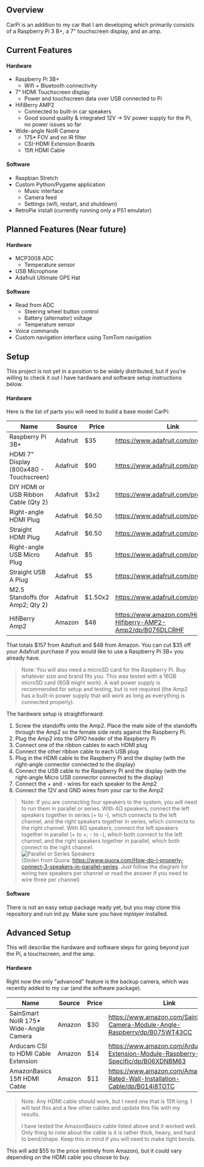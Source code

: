 ## Overview

CarPi is an addition to my car that I am developing which primarily consists of a Raspberry Pi 3 B+, a 7" touchscreen display, and an amp.

## Current Features
#### Hardware
- Raspberry Pi 3B+
  - Wifi + Bluetooth connectivity
- 7" HDMI Touchscreen display
  - Power and touchscreen data over USB connected to Pi
- HifiBerry AMP2
  - Connected to built-in car speakers
  - Good sound quality &  integrated 12V -> 5V power supply for the Pi, no power issues so far
- Wide-angle NoIR Camera
  - 175* FOV and no IR filter
  - CSI-HDMI Extension Boards
  - 15ft HDMI Cable
#### Software
- Raspbian Stretch
- Custom Python/Pygame application
  - Music interface
  - Camera feed
  - Settings (wifi, restart, and shutdown)
- RetroPie install (currently running only a PS1 emulator)

## Planned Features (Near future)
#### Hardware
- MCP3008 ADC
  - Temperature sensor
- USB Microphone
- Adafruit Ultimate GPS Hat
#### Software
- Read from ADC
  - Steering wheel button control
  - Battery (alternator) voltage
  - Temperature sensor
- Voice commands
- Custom navigation interface using TomTom navigation

## Setup
This project is not yet in a position to be widely distributed, but if you're willing to check it out I have hardware and software setup instructions below.

#### Hardware
Here is the list of parts you will need to build a base model CarPi:

| Name                                    | Source   | Price | Link                                                                               |
|-----------------------------------------|----------|-------|------------------------------------------------------------------------------------|
| Raspberry Pi 3B+                        | Adafruit | $35   | https://www.adafruit.com/product/3775                                              |
| HDMI 7" Display (800x480 - Touchscreen) | Adafruit | $90   | https://www.adafruit.com/product/2407                                              |
| DIY HDMI or USB Ribbon Cable (Qty 2)    | Adafruit | $3x2  | https://www.adafruit.com/product/3562                                              |
| Right-angle HDMI Plug                   | Adafruit | $6.50 | https://www.adafruit.com/product/3549                                              |
| Straight HDMI Plug                      | Adafruit | $6.50 | https://www.adafruit.com/product/3548                                              |
| Right-angle USB Micro Plug              | Adafruit | $5    | https://www.adafruit.com/product/4105                                              |
| Straight USB A Plug                     | Adafruit | $5    | https://www.adafruit.com/product/4109                                              |
| M2.5 Standoffs (for Amp2; Qty 2)        | Adafruit | $1.50x2 | https://www.adafruit.com/product/2336                              |
| HifiBerry Amp2                          | Amazon   | $48   | https://www.amazon.com/HiFiBerry-Hifiberry-AMP2-Amp2/dp/B076DLCRHF |

That totals $157 from Adafruit and $48 from Amazon. You can cut $35 off your Adafruit purchase if you would like to use a Raspberry Pi 3B+ you already have.
> Note: You will also need a microSD card for the Raspberry Pi. Buy whatever size and brand fits you. This was tested with a 16GB microSD card (8GB might work). A wall power supply is recommended for setup and testing, but is not required (the Amp2 has a built-in power supply that will work as long as everything is connected properly).

The hardware setup is straightforward:
1. Screw the standoffs onto the Amp2. Place the male side of the standoffs through the Amp2 so the female side rests against the Raspberry Pi.
2. Plug the Amp2 into the GPIO header of the Raspberry Pi
3. Connect one of the ribbon cables to each HDMI plug
4. Connect the other ribbon cable to each USB plug
5. Plug in the HDMI cable to the Raspberry Pi and the display (with the right-angle connector connected to the display)
6. Connect the USB cable to the Raspberry Pi and the display (with the right-angle Micro USB connector connected to the display)
7. Connect the + and - wires for each speaker to the Amp2
8. Connect the 12V and GND wires from your car to the Amp2

> Note: If you are connecting four speakers to the system, you will need to run them in parallel or series. With 4Ω speakers, connect the left speakers together in series (+ to -), which connects to the left channel, and the right speakers together in series, which connects to the right channel. With 8Ω speakers, connect the left speakers together in parallel (+ to +; - to -), which both connect to the left channel, and the right speakers together in parallel, which both connect to the right channel.
> <br/> ![Parallel or Series Speakers](https://qph.fs.quoracdn.net/main-qimg-7294d343ed91f1c92c748c4abb63e1b2)
> <br/> (Stolen from Quora: https://www.quora.com/How-do-I-properly-connect-3-speakers-in-parallel-series. Just follow the diagram for wiring two speakers per channel or read the answer if you need to wire three per channel)

#### Software
There is not an easy setup package ready yet, but you may clone this repository and run init.py. Make sure you have *mplayer* installed.

## Advanced Setup
This will describe the hardware and software steps for going beyond just the Pi, a touchscreen, and the amp.

#### Hardware
Right now the only "advanced" feature is the backup camera, which was recently added to my car (and the software package).

| Name | Source | Price | Link |
|---|---|---|---|
| SainSmart NoIR 175* Wide-Angle Camera | Amazon | $30 | https://www.amazon.com/SainSmart-Camera-Module-Angle-Raspberry/dp/B075WT43CC |
| Arducam CSI to HDMI Cable Extension | Amazon | $14 | https://www.amazon.com/Arducam-Extension-Module-Raspberry-Specific/dp/B06XDNBM63 |
| AmazonBasics 15ft HDMI Cable | Amazon | $11 | https://www.amazon.com/AmazonBasics-Rated-Wall-Installation-Cable/dp/B014I8TOTC |

> Note: Any HDMI cable should work, but I need one that is 15ft long. I will test this and a few other cables and update this file with my results.
> 
> I have tested the AmazonBasics cable listed above and it worked well. Only thing to note about the cable is it is rather thick, heavy, and hard to bend/shape. Keep this in mind if you will need to make tight bends.

This will add $55 to the price (entirely from Amazon), but it could vary depending on the HDMI cable you choose to buy.

